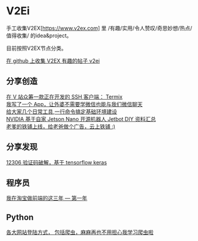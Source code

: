 # V2Ei
手工收集V2EX[https://www.v2ex.com] 里 /有趣/实用/令人赞叹/奇思妙想/热点/值得收集/ 的idea&project。  

目前按照V2EX节点分类。  

[在 github 上收集 V2EX 有趣的帖子 v2ei](https://www.v2ex.com/t/550286)  

## 分享创造
[在 V 站众筹一款正在开发的 SSH 客户端： Termix](https://www.v2ex.com/t/549770)  
[我写了一个 App，让外婆不需要学微信也能与我们微信聊天](https://www.v2ex.com/t/549458)  
[给大家几个日常工具,一行命令搞定基础环境建设](https://www.v2ex.com/t/514417)  
[NVIDIA 基于自家 Jetson Nano 开源机器人 Jetbot DIY 资料汇总](https://www.v2ex.com/t/549223)  
[老爹的铁铺上线，给老爸做个广告，云上铁铺 :)](https://www.v2ex.com/t/532913)  

## 分享发现
[12306 验证码破解，基于 tensorflow keras](https://www.v2ex.com/t/537693)  

## 程序员
[我在淘宝做前端的这三年 — 第一年](https://www.v2ex.com/t/538715)  


## Python
[各大网站登陆方式， 包括爬虫，麻麻再也不用担心我学习爬虫啦](https://www.v2ex.com/t/541987)  



